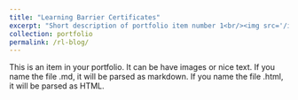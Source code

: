 ```yaml
---
title: "Learning Barrier Certificates"
excerpt: "Short description of portfolio item number 1<br/><img src='/images/500x300.png'>"
collection: portfolio
permalink: /rl-blog/
---
```


This is an item in your portfolio. It can be have images or nice text. If you name the file .md, it will be parsed as markdown. If you name the file .html, it will be parsed as HTML. 
